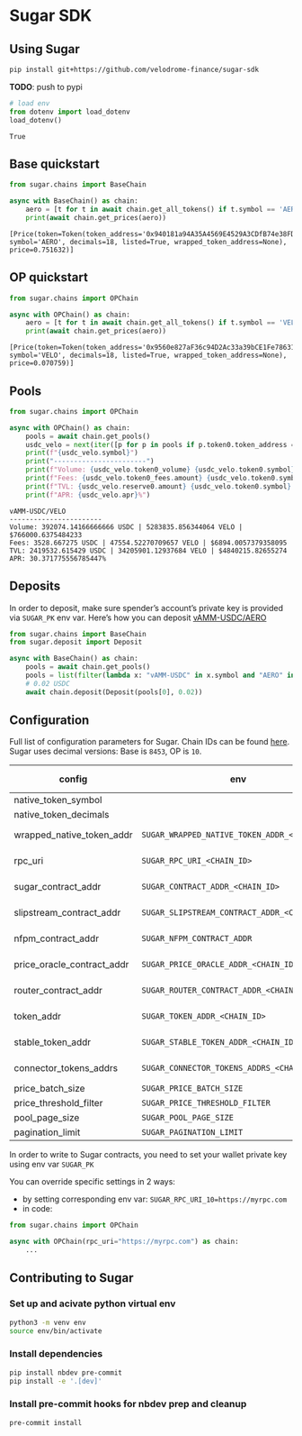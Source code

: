 # Sugar SDK


<!-- WARNING: THIS FILE WAS AUTOGENERATED! DO NOT EDIT! -->

## Using Sugar

``` bash
pip install git+https://github.com/velodrome-finance/sugar-sdk
```

**TODO**: push to pypi

``` python
# load env
from dotenv import load_dotenv
load_dotenv()
```

    True

## Base quickstart

``` python
from sugar.chains import BaseChain

async with BaseChain() as chain:
    aero = [t for t in await chain.get_all_tokens() if t.symbol == 'AERO']
    print(await chain.get_prices(aero))
```

    [Price(token=Token(token_address='0x940181a94A35A4569E4529A3CDfB74e38FD98631', symbol='AERO', decimals=18, listed=True, wrapped_token_address=None), price=0.751632)]

## OP quickstart

``` python
from sugar.chains import OPChain

async with OPChain() as chain:
    aero = [t for t in await chain.get_all_tokens() if t.symbol == 'VELO']
    print(await chain.get_prices(aero))
```

    [Price(token=Token(token_address='0x9560e827aF36c94D2Ac33a39bCE1Fe78631088Db', symbol='VELO', decimals=18, listed=True, wrapped_token_address=None), price=0.070759)]

## Pools

``` python
from sugar.chains import OPChain

async with OPChain() as chain:
    pools = await chain.get_pools()
    usdc_velo = next(iter([p for p in pools if p.token0.token_address == OPChain.usdc and p.token1.token_address == OPChain.velo]), None)
    print(f"{usdc_velo.symbol}")
    print("-----------------------")
    print(f"Volume: {usdc_velo.token0_volume} {usdc_velo.token0.symbol} | {usdc_velo.token1_volume} {usdc_velo.token1.symbol} | ${usdc_velo.volume}")
    print(f"Fees: {usdc_velo.token0_fees.amount} {usdc_velo.token0.symbol} | {usdc_velo.token1_fees.amount} {usdc_velo.token1.symbol} | ${usdc_velo.total_fees}")
    print(f"TVL: {usdc_velo.reserve0.amount} {usdc_velo.token0.symbol} | {usdc_velo.reserve1.amount} {usdc_velo.token1.symbol} | ${usdc_velo.tvl}")
    print(f"APR: {usdc_velo.apr}%")
```

    vAMM-USDC/VELO
    -----------------------
    Volume: 392074.14166666666 USDC | 5283835.856344064 VELO | $766000.6375484233
    Fees: 3528.667275 USDC | 47554.52270709657 VELO | $6894.0057379358095
    TVL: 2419532.615429 USDC | 34205901.12937684 VELO | $4840215.82655274
    APR: 30.371775556785447%

## Deposits

In order to deposit, make sure spender’s account’s private key is
provided via `SUGAR_PK` env var. Here’s how you can deposit
[vAMM-USDC/AERO](https://aerodrome.finance/deposit?token0=0x833589fCD6eDb6E08f4c7C32D4f71b54bdA02913&token1=0x940181a94A35A4569E4529A3CDfB74e38FD98631&type=-1)

``` python
from sugar.chains import BaseChain
from sugar.deposit import Deposit

async with BaseChain() as chain:
    pools = await chain.get_pools()
    pools = list(filter(lambda x: "vAMM-USDC" in x.symbol and "AERO" in x.symbol, pools))
    # 0.02 USDC 
    await chain.deposit(Deposit(pools[0], 0.02))
```

## Configuration

Full list of configuration parameters for Sugar. Chain IDs can be found
[here](https://chainlist.org/). Sugar uses decimal versions: Base is
`8453`, OP is `10`.

| config | env | default value |
|----|----|----|
| native_token_symbol |  | ETH |
| native_token_decimals |  | 18 |
| wrapped_native_token_addr | `SUGAR_WRAPPED_NATIVE_TOKEN_ADDR_<CHAIN_ID>` | chain specific |
| rpc_uri | `SUGAR_RPC_URI_<CHAIN_ID>` | chain specific |
| sugar_contract_addr | `SUGAR_CONTRACT_ADDR_<CHAIN_ID>` | chain specific |
| slipstream_contract_addr | `SUGAR_SLIPSTREAM_CONTRACT_ADDR_<CHAIN_ID>` | chain specific |
| nfpm_contract_addr | `SUGAR_NFPM_CONTRACT_ADDR` | chain specific |
| price_oracle_contract_addr | `SUGAR_PRICE_ORACLE_ADDR_<CHAIN_ID>` | chain specific |
| router_contract_addr | `SUGAR_ROUTER_CONTRACT_ADDR_<CHAIN_ID>` | chain specific |
| token_addr | `SUGAR_TOKEN_ADDR_<CHAIN_ID>` | chain specific |
| stable_token_addr | `SUGAR_STABLE_TOKEN_ADDR_<CHAIN_ID>` | chain specific |
| connector_tokens_addrs | `SUGAR_CONNECTOR_TOKENS_ADDRS_<CHAIN_ID>` | chain specific |
| price_batch_size | `SUGAR_PRICE_BATCH_SIZE` | 40 |
| price_threshold_filter | `SUGAR_PRICE_THRESHOLD_FILTER` | 10 |
| pool_page_size | `SUGAR_POOL_PAGE_SIZE` | 500 |
| pagination_limit | `SUGAR_PAGINATION_LIMIT` | 2000 |

In order to write to Sugar contracts, you need to set your wallet
private key using env var `SUGAR_PK`

You can override specific settings in 2 ways:

- by setting corresponding env var: `SUGAR_RPC_URI_10=https://myrpc.com`
- in code:

``` python
from sugar.chains import OPChain

async with OPChain(rpc_uri="https://myrpc.com") as chain:
    ...
```

## Contributing to Sugar

### Set up and acivate python virtual env

``` bash
python3 -m venv env
source env/bin/activate
```

### Install dependencies

``` bash
pip install nbdev pre-commit
pip install -e '.[dev]'
```

### Install pre-commit hooks for nbdev prep and cleanup

``` bash
pre-commit install
```
